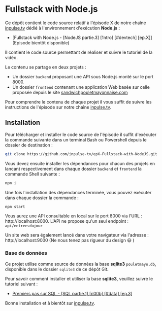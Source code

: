 # Fullstack with Node.js

Ce dépôt contient le code source relatif à l'épisode X de notre chaîne [inpulse.tv](https://www.inpulse.tv) dédié à l'environnement d'exécution **Node.js** :
- [Fullstack with Node.js  - [NodeJS partie.3]  [1ntro]  [#devtech]  [ep.X]] (Episode bientôt disponible)

Il contient le code source permettant de réaliser et suivre le tutoriel de la vidéo.

Le contenu se partage en deux projets :
- Un dossier ``backend`` proposant une API sous Node.js monté sur le port 8000.
- Un dossier ``frontend`` contenant une application Web basée sur celle proposée depuis le site [sandwichpouletmayonnaise.com](https://sandwichpouletmayonnaise.com/)

Pour comprendre le contenu de chaque projet il vous suffit de suivre les instructions de l'épisode sur notre chaîne [inpulse.tv](https://www.inpulse.tv).

## Installation
Pour télécharger et installer le code source de l'épisode il suffit d'exécuter la commande suivante dans un terminal Bash ou Powershell depuis le dossier de destination :
```bash
git clone https://github.com/inpulse-tv/epX-Fullstack-with-NodeJS.git
```
Vous devez ensuite installer les dépendances pour chacun des projets en lancant respectivement dans chaque dossier ``backend`` et ``frontend`` la commande Shell suivante :
```bash
npm i
```
Une fois l'installation des dépendances terminée, vous pouvez exécuter dans chaque dossier la commande :
```bash
npm start
```
Vous aurez une API consultable en local sur le port 8000 via l'URL : http://localhost:8000.
L'API ne propose qu'un seul endpoint : ``api/entreesdujour``

Un site web sera également lancé dans votre navigateur via l'adresse : http://localhost:9000 (Ne nous tenez pas rigueur du design 😃 )

### Base de données
Ce projet utilise comme source de données la base **sqlite3** ``pouletmayo.db``, disponible dans le dossier ``sqlite3`` de ce dépôt Git.

Pour savoir comment installer et utiliser la base **sqlite3**, veuillez suivre le tutoriel suivant :
- [Premiers pas sur SQL - [SQL partie.1] [n00b] [#data] [ep.3]](https://www.youtube.com/watch?v=_ALsx-CMyy8)

Bonne installation et à bientôt sur [inpulse.tv](https://www.inpulse.tv).
